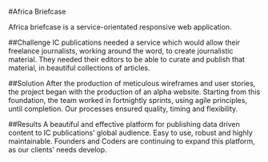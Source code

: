 #Africa Briefcase

Africa briefcase is a service-orientated responsive web application.

##Challenge
IC publications needed a service which would allow their freelance journalists, working around the word, to create journalistic material. They needed their editors to be able to curate and publish that material, in beautiful collections of articles.

##Solution
After the production of meticulous wireframes and user stories, the project began with the production of an alpha website. Starting from this foundation, the team worked in fortnightly sprints, using agile principles, until completion. Our processes ensured quality, timing and flexibility.

<!-- <img src="../assets/one.jpg"> -->

##Results
A beautiful and effective platform for publishing data driven content to IC publications’ global audience. Easy to use, robust and highly maintainable. Founders and Coders are continuing to expand this platform, as our clients’ needs develop.